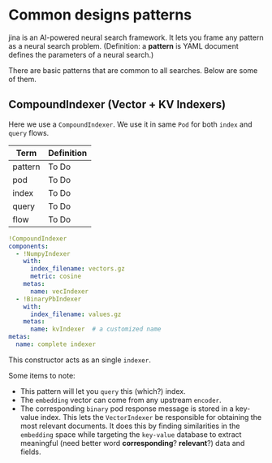 # Common designs patterns
jina is an AI-powered neural search framework. It lets you frame any pattern as a neural search problem. (Definition: a **pattern** is YAML document defines the parameters of a neural search.)

There are basic patterns that are common to all searches. Below are some of them.


## CompoundIndexer (Vector + KV Indexers) 

Here we use a `CompoundIndexer`.  We use it in same `Pod` for both `index` and `query` flows.  

 | Term | Definition |
| ----------- | ----------- |
| pattern | To Do |
| pod | To Do |
| index | To Do |
| query | To Do |
| flow | To Do |

 
 

```yaml
!CompoundIndexer
components:
  - !NumpyIndexer
    with:
      index_filename: vectors.gz
      metric: cosine
    metas:
      name: vecIndexer
  - !BinaryPbIndexer
    with:
      index_filename: values.gz
    metas:
      name: kvIndexer  # a customized name
metas:
  name: complete indexer
```
 

This constructor acts as an single `indexer`. 

Some items to note:

* This pattern will let you `query` this (which?) index.  
* The `embedding` vector can come from any upstream `encoder`.
* The corresponding `binary` pod response message is stored in a key-value index. This lets the `VectorIndexer` be responsible for obtaining the most relevant documents.  It does this by finding similarities in the `embedding` space while targeting the `key-value` database to extract meaningful (need better word **corresponding**?  **relevant**?) data and fields.

